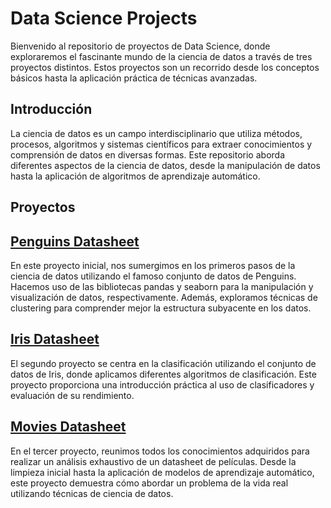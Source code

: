 # Data Science Projects
Bienvenido al repositorio de proyectos de Data Science, donde exploraremos el fascinante mundo de la ciencia de datos a través de tres proyectos distintos. Estos proyectos son un recorrido desde los conceptos básicos hasta la aplicación práctica de técnicas avanzadas.

## Introducción

La ciencia de datos es un campo interdisciplinario que utiliza métodos, procesos, algoritmos y sistemas científicos para extraer conocimientos y comprensión de datos en diversas formas. Este repositorio aborda diferentes aspectos de la ciencia de datos, desde la manipulación de datos hasta la aplicación de algoritmos de aprendizaje automático.

## Proyectos

## [Penguins Datasheet](https://github.com/oscarjuly23/DataScience/tree/main/Penguins)
En este proyecto inicial, nos sumergimos en los primeros pasos de la ciencia de datos utilizando el famoso conjunto de datos de Penguins. Hacemos uso de las bibliotecas pandas y seaborn para la manipulación y visualización de datos, respectivamente. Además, exploramos técnicas de clustering para comprender mejor la estructura subyacente en los datos.

## [Iris Datasheet](https://github.com/oscarjuly23/DataScience/tree/main/Iris)
El segundo proyecto se centra en la clasificación utilizando el conjunto de datos de Iris, donde aplicamos diferentes algoritmos de clasificación. Este proyecto proporciona una introducción práctica al uso de clasificadores y evaluación de su rendimiento.

## [Movies Datasheet](https://github.com/oscarjuly23/DataScience/tree/main/Movies)
En el tercer proyecto, reunimos todos los conocimientos adquiridos para realizar un análisis exhaustivo de un datasheet de películas. Desde la limpieza inicial hasta la aplicación de modelos de aprendizaje automático, este proyecto demuestra cómo abordar un problema de la vida real utilizando técnicas de ciencia de datos.
